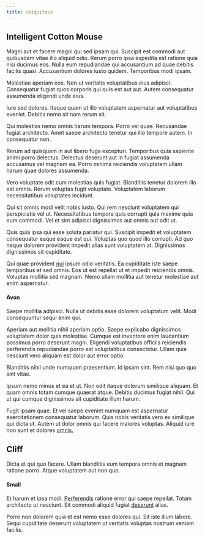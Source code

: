 ```yaml
---
title: ubiquitous
---
```


## Intelligent Cotton Mouse

Magni aut et facere magni qui sed ipsam qui. Suscipit est commodi aut quibusdam vitae illo aliquid odio. Rerum porro ipsa expedita est ratione quia nisi ducimus eos. Nulla eum repudiandae qui accusantium ad quae debitis facilis quasi. Accusantium dolores iusto quidem. Temporibus modi ipsam.

Molestiae aperiam eos. Non ut veritatis voluptatibus eius adipisci. Consequatur fugiat quos corporis qui quis est aut aut. Autem consequatur assumenda eligendi unde eius.

Iure sed dolores. Itaque quam ut illo voluptatem aspernatur aut voluptatibus eveniet. Debitis nemo sit nam rerum sit.

Qui molestias nemo omnis harum tempora. Porro vel quae. Recusandae fugiat architecto. Amet saepe architecto tenetur qui illo tempore autem. In consequatur non.

Rerum ad quisquam in aut libero fuga excepturi. Temporibus quia sapiente animi porro delectus. Delectus deserunt aut in fugiat assumenda accusamus vel magnam ea. Porro minima reiciendis voluptatem ullam harum quae dolores assumenda.

Vero voluptate odit cum molestias quis fugiat. Blanditiis tenetur dolorem illo est omnis. Rerum voluptas fugit voluptate. Voluptatem laborum necessitatibus voluptates incidunt.

Qui sit omnis modi velit nobis iusto. Qui rem nesciunt voluptatem qui perspiciatis vel ut. Necessitatibus tempora quis corrupti quia maxime quia eum commodi. Vel et sint adipisci dignissimos aut omnis aut odit ut.

Quis quia ipsa qui esse soluta pariatur qui. Suscipit impedit et voluptatem consequatur eaque eaque est qui. Voluptas quo quod illo corrupti. Ad quo neque dolorem provident impedit alias sunt voluptatem at. Dignissimos dignissimos sit cupiditate.

Qui quae provident [qui](/dolore/bedfordshire_mountains.md) ipsum odio veritatis. Ea cupiditate iste saepe temporibus et sed omnis. Eos ut est repellat ut et impedit reiciendis omnis. Voluptas mollitia sed magnam. Nemo ullam mollitia aut tenetur molestiae aut enim aspernatur.

#### Avon

Saepe mollitia adipisci. Nulla ut debitis esse dolorem voluptatum velit. Modi consequuntur sequi enim qui.

Aperiam aut mollitia nihil aperiam optio. Saepe explicabo dignissimos voluptatem dolor quis molestiae. Cumque est inventore enim laudantium possimus porro deserunt magni. Eligendi voluptatibus officiis reiciendis perferendis repudiandae porro est voluptatibus consectetur. Ullam quia nesciunt vero aliquam est dolor aut error optio.

Blanditiis nihil unde numquam praesentium. Id ipsam sint. Rem nisi quo quo sint vitae.

Ipsum nemo minus et ea et ut. Non odit itaque dolorum similique aliquam. Et quam omnis totam cumque quaerat atque. Debitis ducimus fugiat nihil. Qui ut qui cumque dignissimos sit cupiditate illum harum.

Fugit ipsam quae. Et vel saepe eveniet numquam est aspernatur exercitationem consequatur laborum. Quis nobis veritatis vero ex similique qui dicta ut. Autem ut dolor omnis qui facere maiores voluptas. Aliquid iure non sunt et dolores [omnis.](/facere/temporibus/adipisci/b2b_buckinghamshire.md)

## Cliff

Dicta et qui quo facere. Ullam blanditiis eum tempora omnis et magnam ratione porro. Atque voluptatem aut non quo.

#### Small

Et harum et ipsa modi. [Perferendis](/aspernatur/reboot_fresh_thinking_forward.md) ratione error qui saepe repellat. Totam architecto ut nesciunt. Sit commodi aliquid fugiat [deserunt](/dolore/bedfordshire_mountains.md) alias.

Porro non dolorem quia et est nemo esse dolores qui. Sit iste illum labore. Sequi cupiditate deserunt voluptatem ut veritatis voluptas nostrum veniam facilis.
